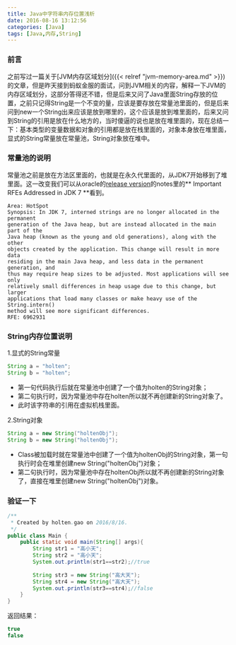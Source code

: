 ```yaml
---
title: Java中字符串内存位置浅析
date: 2016-08-16 13:12:56
categories: [Java]
tags: [Java,内存,String]
---
```

### 前言
之前写过一篇关于[JVM内存区域划分]({{< relref "jvm-memory-area.md" >}})的文章，但是昨天接到蚂蚁金服的面试，问到JVM相关的内容，解释一下JVM的内存区域划分，这部分答得还不错，但是后来又问了Java里面String存放的位置，之前只记得String是一个不变的量，应该是要存放在常量池里面的，但是后来问到new一个String出来应该是放到哪里的，这个应该是放到堆里面的，后来又问到String的引用是放在什么地方的，当时傻逼的说也是放在堆里面的，现在总结一下：基本类型的变量数据和对象的引用都是放在栈里面的，对象本身放在堆里面，显式的String常量放在常量池，String对象放在堆中。
<!-- more -->
### 常量池的说明
常量池之前是放在方法区里面的，也就是在永久代里面的，从JDK7开始移到了堆里面。这一改变我们可以从oracle的[release version](http://www.oracle.com/technetwork/java/javase/jdk7-relnotes-418459.html)的notes里的** Important RFEs Addressed in JDK 7 **看到。
```
Area: HotSpot
Synopsis: In JDK 7, interned strings are no longer allocated in the permanent 
generation of the Java heap, but are instead allocated in the main part of the 
Java heap (known as the young and old generations), along with the other 
objects created by the application. This change will result in more data 
residing in the main Java heap, and less data in the permanent generation, and 
thus may require heap sizes to be adjusted. Most applications will see only 
relatively small differences in heap usage due to this change, but larger 
applications that load many classes or make heavy use of the String.intern() 
method will see more significant differences.
RFE: 6962931
```

### String内存位置说明
1.显式的String常量
```Java
String a = "holten";
String b = "holten";
```
- 第一句代码执行后就在常量池中创建了一个值为holten的String对象；
- 第二句执行时，因为常量池中存在holten所以就不再创建新的String对象了。
- 此时该字符串的引用在虚拟机栈里面。

2.String对象
```Java
String a = new String("holtenObj");
String b = new String("holtenObj");
```
- Class被加载时就在常量池中创建了一个值为holtenObj的String对象，第一句执行时会在堆里创建new String("holtenObj")对象；
- 第二句执行时，因为常量池中存在holtenObj所以就不再创建新的String对象了，直接在堆里创建new String("holtenObj")对象。

### 验证一下
```Java
/**
 * Created by holten.gao on 2016/8/16.
 */
public class Main {
    public static void main(String[] args){
        String str1 = "高小天";
        String str2 = "高小天";
        System.out.println(str1==str2);//true
        
        String str3 = new String("高大天");
        String str4 = new String("高大天");
        System.out.println(str3==str4);//false
    }
}
```
返回结果：
```Java
true
false
```
